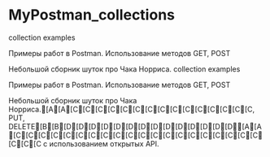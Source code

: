 # MyPostman_collections
collection examples


Примеры работ в Postman.
Использование методов GET, POST

Небольшой сборник шуток про Чака Норриса.
collection examples

Примеры работ в Postman. Использование методов GET, POST

Небольшой сборник шуток про Чака Норриса.[A[A[C[C[C[C[C[C[C[C[C[C[C[C[C[C[C, PUT, DELETE[B[B[D[D[D[D[D[D[D[D[D[D[D[D[D[D[A[A[C[C[C[C[C[C[C[C[C[C[C[C[C[C[C[C[C[C[C[C[C[C[C c использованием открытых API.
